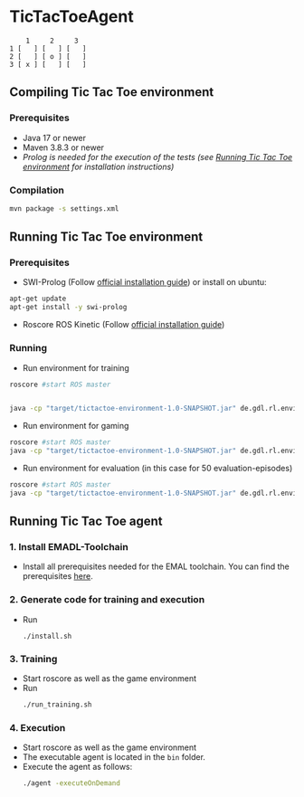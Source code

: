 # TicTacToeAgent
```
    1     2     3 
1 [   ] [   ] [   ] 
2 [   ] [ o ] [   ] 
3 [ x ] [   ] [   ] 
````
## Compiling Tic Tac Toe environment
### Prerequisites
- Java 17 or newer
- Maven 3.8.3 or newer
- *Prolog is needed for the execution of the tests (see [Running Tic Tac Toe environment](#running-tic-tac-toe-environment) for installation instructions)* 
### Compilation
```bash
mvn package -s settings.xml
```

## Running Tic Tac Toe environment
###  Prerequisites
- SWI-Prolog (Follow [official installation guide](https://www.swi-prolog.org/build/unix.html)) or install on ubuntu:
```bash
apt-get update
apt-get install -y swi-prolog
```
- Roscore
ROS Kinetic (Follow [official installation guide](http://wiki.ros.org/Installation/Ubuntu))

### Running 
- Run environment for training
```bash
roscore #start ROS master


java -cp "target/tictactoe-environment-1.0-SNAPSHOT.jar" de.gdl.rl.environment.games.tictactoe.TicTacToeEnv --training
```
- Run environment for gaming
```bash
roscore #start ROS master
java -cp "target/tictactoe-environment-1.0-SNAPSHOT.jar" de.gdl.rl.environment.games.tictactoe.TicTacToeEnv --gaming
```
- Run environment for evaluation (in this case for 50 evaluation-episodes)
```bash
roscore #start ROS master
java -cp "target/tictactoe-environment-1.0-SNAPSHOT.jar" de.gdl.rl.environment.games.tictactoe.TicTacToeEnv --evaluation 50
```
## Running Tic Tac Toe agent
### 1. Install EMADL-Toolchain
  - Install all prerequisites needed for the EMAL toolchain. You can find the prerequisites [here](doc/EMADL_SETUP.md).
### 2. Generate code for training and execution
  - Run 
    ```
    ./install.sh
    ```
### 3. Training
  - Start roscore as well as the game environment
  - Run 
    ```bash
    ./run_training.sh
    ```
### 4. Execution
  - Start roscore as well as the game environment
  - The executable agent is located in the ```bin``` folder. 
  - Execute the agent as follows:
    ```bash
    ./agent -executeOnDemand
    ```
